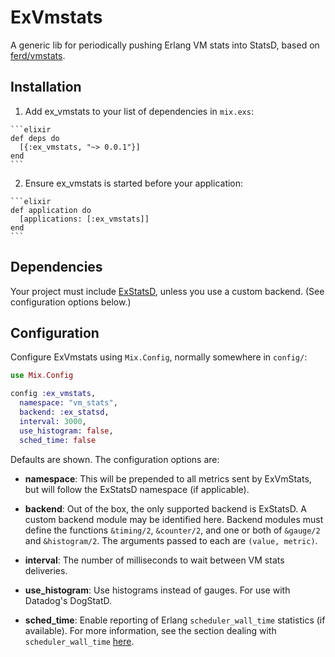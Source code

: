 # ExVmstats

A generic lib for periodically pushing Erlang VM stats into StatsD, based on [ferd/vmstats](https://github.com/ferd/vmstats).

## Installation

  1. Add ex_vmstats to your list of dependencies in `mix.exs`:

    ```elixir
    def deps do
      [{:ex_vmstats, "~> 0.0.1"}]
    end
    ```

  2. Ensure ex_vmstats is started before your application:

    ```elixir
    def application do
      [applications: [:ex_vmstats]]
    end
    ```

## Dependencies

Your project must include [ExStatsD](https://github.com/CargoSense/ex_statsd), unless you use a custom backend. (See configuration options below.)

## Configuration

Configure ExVmstats using `Mix.Config`, normally somewhere in `config/`:

```elixir
use Mix.Config

config :ex_vmstats,
  namespace: "vm_stats",
  backend: :ex_statsd,
  interval: 3000,
  use_histogram: false,
  sched_time: false

```

Defaults are shown. The configuration options are:

* **namespace**: This will be prepended to all metrics sent by ExVmStats, but will follow the ExStatsD namespace (if applicable).

* **backend**: Out of the box, the only supported backend is ExStatsD. A custom backend module may be identified here. Backend modules must define the functions `&timing/2`, `&counter/2`, and one or both of `&gauge/2` and `&histogram/2`. The arguments passed to each are `(value, metric)`.

* **interval**: The number of milliseconds to wait between VM stats deliveries.

* **use_histogram**: Use histograms instead of gauges. For use with Datadog's DogStatD.

* **sched_time**: Enable reporting of Erlang `scheduler_wall_time` statistics (if available). For more information, see the section dealing with `scheduler_wall_time` [here](http://www1.erlang.org/doc/man/erlang.html#statistics-1).